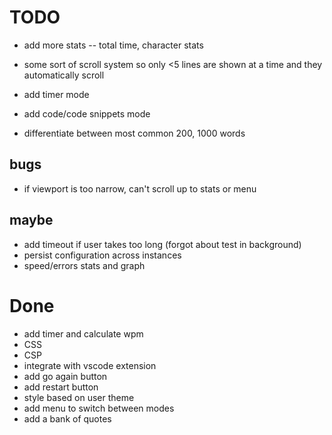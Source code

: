 # TODO

- add more stats -- total time, character stats
- some sort of scroll system so only <5 lines are shown at a time and they automatically scroll
- add timer mode

- add code/code snippets mode
- differentiate between most common 200, 1000 words

## bugs

- if viewport is too narrow, can't scroll up to stats or menu

## maybe

- add timeout if user takes too long (forgot about test in background)
- persist configuration across instances
- speed/errors stats and graph

# Done

- add timer and calculate wpm
- CSS
- CSP
- integrate with vscode extension
- add go again button
- add restart button
- style based on user theme
- add menu to switch between modes
- add a bank of quotes

